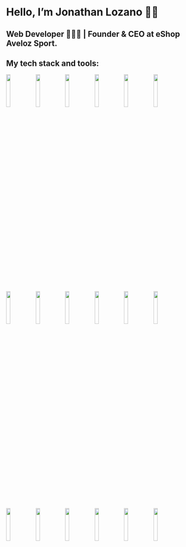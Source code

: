 <h1>Hello, I’m Jonathan Lozano 🙋‍♂️</h1>
<h2>Web Developer 👨🏻‍💻 | Founder & CEO at eShop Aveloz Sport.</h2>

<h2>My tech stack and tools:</h2>

<p>
  <code><img width="15%" src="https://www.vectorlogo.zone/logos/w3_html5/w3_html5-ar21.svg"></code>
  <code><img width="15%" src="https://www.vectorlogo.zone/logos/javascript/javascript-ar21.svg"></code>
  <code><img width="15%" src="https://www.vectorlogo.zone/logos/w3_css/w3_css-ar21.svg"></code>
  <code><img width="15%" src="https://www.vectorlogo.zone/logos/angular/angular-ar21.svg"></code>
  <code><img width="15%" src="https://www.vectorlogo.zone/logos/getbootstrap/getbootstrap-ar21.svg"></code>
  <code><img width="15%" src="https://www.vectorlogo.zone/logos/nodejs/nodejs-ar21.svg"></code>
  <br />
  <code><img width="15%" src="https://www.vectorlogo.zone/logos/git-scm/git-scm-ar21.svg"></code>
  <code><img width="15%" src="https://www.vectorlogo.zone/logos/github/github-ar21.svg"></code>
  <code><img width="15%" src="https://www.vectorlogo.zone/logos/figma/figma-ar21.svg"></code>
  <code><img width="15%" src="https://www.vectorlogo.zone/logos/visualstudio_code/visualstudio_code-ar21.svg"></code>
  <code><img width="15%" src="https://www.vectorlogo.zone/logos/zoomus/zoomus-ar21.svg"></code>
  <code><img width="15%" src="https://www.vectorlogo.zone/logos/slack/slack-ar21.svg"></code>
  <br />
  <code><img width="15%" src="https://www.vectorlogo.zone/logos/google_analytics/google_analytics-ar21.svg"></code>
  <code><img width="15%" src="https://www.vectorlogo.zone/logos/shopify/shopify-ar21.svg"></code>
  <code><img width="15%" src="https://www.vectorlogo.zone/logos/paypal/paypal-ar21.svg"></code>
  <code><img width="15%" src="https://www.vectorlogo.zone/logos/canva/canva-ar21.svg"></code>
  <code><img width="15%" src="https://www.vectorlogo.zone/logos/adobe_illustrator/adobe_illustrator-ar21.svg"></code>
  <code><img width="15%" src="https://www.vectorlogo.zone/logos/gimp/gimp-ar21.svg"></code>
</p>
